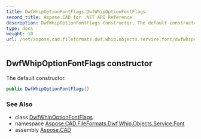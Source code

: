 ```yaml
---
title: DwfWhipOptionFontFlags.DwfWhipOptionFontFlags
second_title: Aspose.CAD for .NET API Reference
description: DwfWhipOptionFontFlags constructor. The default constructor
type: docs
weight: 10
url: /net/aspose.cad.fileformats.dwf.whip.objects.service.font/dwfwhipoptionfontflags/dwfwhipoptionfontflags/
---
```

## DwfWhipOptionFontFlags constructor

The default constructor.

```csharp
public DwfWhipOptionFontFlags()
```

### See Also

* class [DwfWhipOptionFontFlags](../)
* namespace [Aspose.CAD.FileFormats.Dwf.Whip.Objects.Service.Font](../../../aspose.cad.fileformats.dwf.whip.objects.service.font/)
* assembly [Aspose.CAD](../../../)


